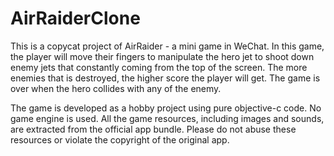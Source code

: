 AirRaiderClone
==============

This is a copycat project of AirRaider - a mini game in WeChat. In this game, the player will move their fingers to manipulate the hero jet 
to shoot down enemy jets that constantly coming from the top of the screen. The more enemies that is destroyed, the higher score the player will get.
The game is over when the hero collides with any of the enemy.

The game is developed as a hobby project using pure objective-c code. No game engine is used. All the game resources, including images and sounds, are
extracted from the official app bundle. Please do not abuse these resources or violate the copyright of the original app.
